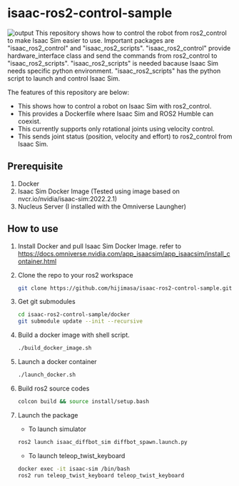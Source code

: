 # isaac-ros2-control-sample
![output](figs/shm_movie-2023-06-13_21.52.52.gif)
This repository shows how to control the robot from ros2_control to make Isaac Sim easier to use.
Important packages are "isaac_ros2_control" and "isaac_ros2_scripts". 
"isaac_ros2_control" provide hardware_interface class and send the commands from ros2_control to "isaac_ros2_scripts".
"isaac_ros2_scripts" is needed bacause Isaac Sim needs specific python environment.
"isaac_ros2_scripts" has the python script to launch and control Isaac Sim.

The features of this repository are below:
- This shows how to control a robot on Isaac Sim with ros2_control.
- This provides a Dockerfile where Isaac Sim and ROS2 Humble can coexist.
- This currently supports only rotational joints using velocity control.
- This sends joint status (position, velocity and effort) to ros2_control from Isaac Sim.

## Prerequisite
1. Docker
1. Isaac Sim Docker Image (Tested using image based on nvcr.io/nvidia/isaac-sim:2022.2.1)
1. Nucleus Server (I installed with the Omniverse Laungher)

## How to use
1. Install Docker and pull Isaac Sim Docker Image.
   refer to https://docs.omniverse.nvidia.com/app_isaacsim/app_isaacsim/install_container.html

1. Clone the repo to your ros2 workspace
   ```bash
   git clone https://github.com/hijimasa/isaac-ros2-control-sample.git
   ```

1. Get git submodules
   ```bash
   cd isaac-ros2-control-sample/docker
   git submodule update --init --recursive
   ```

1. Build a docker image with shell script.
   ```bash
   ./build_docker_image.sh
   ```

1. Launch a docker container
   ```bash
   ./launch_docker.sh
   ```

1. Build ros2 source codes
   ```bash
   colcon build && source install/setup.bash
   ```

4. Launch the package
   - To launch simulator
   ```bash
   ros2 launch isaac_diffbot_sim diffbot_spawn.launch.py
   ```
   - To launch teleop_twist_keyboard
   ```bash
   docker exec -it isaac-sim /bin/bash
   ros2 run teleop_twist_keyboard teleop_twist_keyboard
   ```
